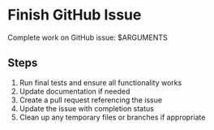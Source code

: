 # Finish GitHub Issue

Complete work on GitHub issue: $ARGUMENTS

## Steps
1. Run final tests and ensure all functionality works
2. Update documentation if needed
3. Create a pull request referencing the issue
4. Update the issue with completion status
5. Clean up any temporary files or branches if appropriate
